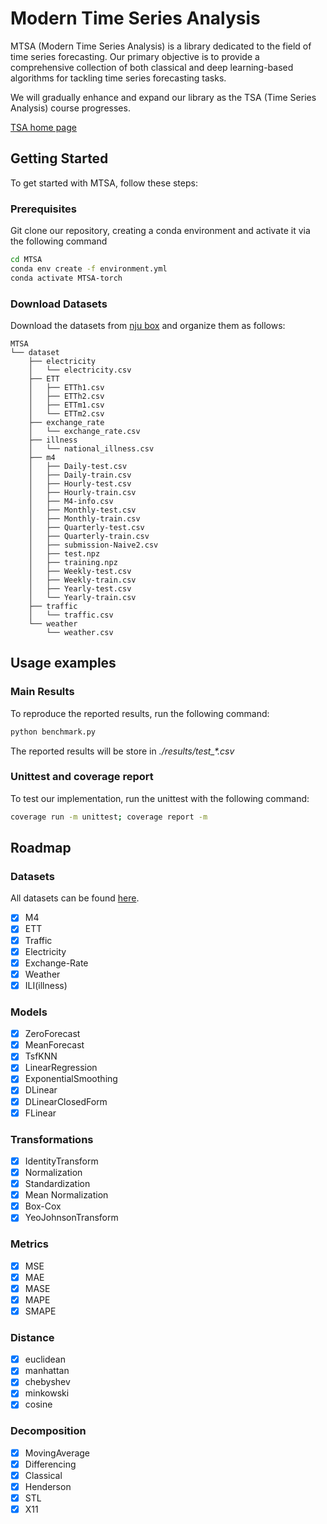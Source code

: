# Modern Time Series Analysis

MTSA (Modern Time Series Analysis) is a library dedicated to the field of time series forecasting. Our primary objective
is to provide a comprehensive collection of both classical and deep learning-based algorithms for tackling time series
forecasting tasks.

We will gradually enhance and expand our library as the TSA (Time Series Analysis) course progresses.

[TSA home page](https://www.lamda.nju.edu.cn/yehj/TSA2023/)

## Getting Started

To get started with MTSA, follow these steps:

### Prerequisites

Git clone our repository, creating a conda environment and activate it via the following command

```bash
cd MTSA
conda env create -f environment.yml
conda activate MTSA-torch
```

### Download Datasets

Download the datasets from [nju box](https://box.nju.edu.cn/d/b33a9f73813048b8b00f/) and organize them as follows:

```
MTSA
└── dataset
    ├── electricity
    │   └── electricity.csv
    ├── ETT
    │   ├── ETTh1.csv
    │   ├── ETTh2.csv
    │   ├── ETTm1.csv
    │   └── ETTm2.csv
    ├── exchange_rate
    │   └── exchange_rate.csv
    ├── illness
    │   └── national_illness.csv
    ├── m4
    │   ├── Daily-test.csv
    │   ├── Daily-train.csv
    │   ├── Hourly-test.csv
    │   ├── Hourly-train.csv
    │   ├── M4-info.csv
    │   ├── Monthly-test.csv
    │   ├── Monthly-train.csv
    │   ├── Quarterly-test.csv
    │   ├── Quarterly-train.csv
    │   ├── submission-Naive2.csv
    │   ├── test.npz
    │   ├── training.npz
    │   ├── Weekly-test.csv
    │   ├── Weekly-train.csv
    │   ├── Yearly-test.csv
    │   └── Yearly-train.csv
    ├── traffic
    │   └── traffic.csv
    └── weather
        └── weather.csv

```

## Usage examples

### Main Results

To reproduce the reported results, run the following command:

```bash
python benchmark.py
```

The reported results will be store in *./results/test_\*.csv*

### Unittest and coverage report

To test our implementation, run the unittest with the following command:

```bash
coverage run -m unittest; coverage report -m
```

## Roadmap

### Datasets

All datasets can be found [here](https://box.nju.edu.cn/d/b33a9f73813048b8b00f/).

- [x] M4
- [x] ETT
- [x] Traffic
- [x] Electricity
- [x] Exchange-Rate
- [x] Weather
- [x] ILI(illness)

### Models

- [x] ZeroForecast
- [x] MeanForecast
- [x] TsfKNN
- [x] LinearRegression
- [x] ExponentialSmoothing
- [x] DLinear
- [x] DLinearClosedForm
- [x] FLinear

### Transformations

- [x] IdentityTransform
- [x] Normalization
- [x] Standardization
- [x] Mean Normalization
- [x] Box-Cox
- [x] YeoJohnsonTransform

### Metrics

- [x] MSE
- [x] MAE
- [x] MASE
- [x] MAPE
- [x] SMAPE

### Distance

- [x] euclidean
- [x] manhattan
- [x] chebyshev
- [x] minkowski
- [x] cosine

### Decomposition

- [x] MovingAverage
- [x] Differencing
- [x] Classical
- [x] Henderson
- [x] STL
- [x] X11
